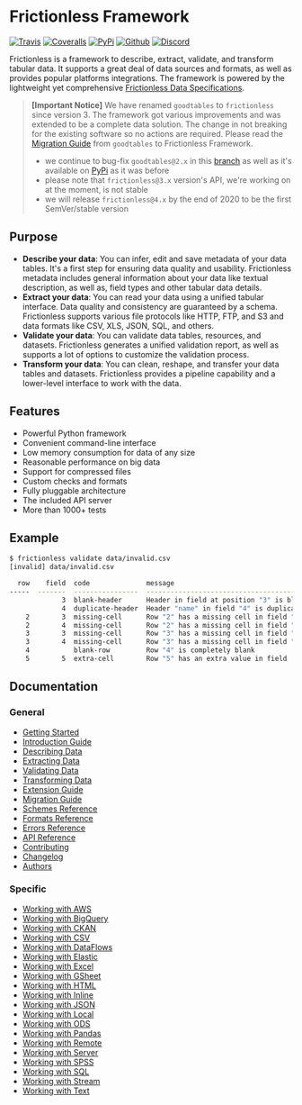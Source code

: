 # Frictionless Framework

[![Travis](https://img.shields.io/travis/frictionlessdata/frictionless-py/master.svg)](https://travis-ci.org/frictionlessdata/frictionless-py)
[![Coveralls](http://img.shields.io/coveralls/frictionlessdata/frictionless-py.svg?branch=master)](https://coveralls.io/r/frictionlessdata/frictionless-py?branch=master)
[![PyPi](https://img.shields.io/pypi/v/frictionless.svg)](https://pypi.python.org/pypi/frictionless)
[![Github](https://img.shields.io/badge/github-master-brightgreen)](https://github.com/frictionlessdata/frictionless-py)
[![Discord](https://img.shields.io/badge/chat-discord-brightgreen)](https://discord.com/channels/695635777199145130/695635777199145133)

Frictionless is a framework to describe, extract, validate, and transform tabular data. It supports a great deal of data sources and formats, as well as provides popular platforms integrations. The framework is powered by the lightweight yet comprehensive [Frictionless Data Specifications](https://specs.frictionlessdata.io/).

> **[Important Notice]** We have renamed `goodtables` to `frictionless` since version 3. The framework got various improvements and was extended to be a complete data solution. The change in not breaking for the existing software so no actions are required. Please read the [Migration Guide](https://github.com/frictionlessdata/frictionless-py/blob/master/docs/target/migration-guide/README.md) from `goodtables` to Frictionless Framework.
> - we continue to bug-fix `goodtables@2.x` in this [branch](https://github.com/frictionlessdata/goodtables-py/tree/goodtables) as well as it's available on [PyPi](https://pypi.org/project/goodtables/) as it was before
> - please note that `frictionless@3.x` version's API, we're working on at the moment, is not stable
> - we will release `frictionless@4.x` by the end of 2020 to be the first SemVer/stable version

## Purpose

- **Describe your data**: You can infer, edit and save metadata of your data tables. It's a first step for ensuring data quality and usability. Frictionless metadata includes general information about your data like textual description, as well as, field types and other tabular data details.
- **Extract your data**: You can read your data using a unified tabular interface. Data quality and consistency are guaranteed by a schema. Frictionless supports various file protocols like HTTP, FTP, and S3 and data formats like CSV, XLS, JSON, SQL, and others.
- **Validate your data**: You can validate data tables, resources, and datasets. Frictionless generates a unified validation report, as well as supports a lot of options to customize the validation process.
- **Transform your data**: You can clean, reshape, and transfer your data tables and datasets. Frictionless provides a pipeline capability and a lower-level interface to work with the data.

## Features

- Powerful Python framework
- Convenient command-line interface
- Low memory consumption for data of any size
- Reasonable performance on big data
- Support for compressed files
- Custom checks and formats
- Fully pluggable architecture
- The included API server
- More than 1000+ tests

## Example

```bash
$ frictionless validate data/invalid.csv
[invalid] data/invalid.csv

  row    field  code              message
-----  -------  ----------------  --------------------------------------------
             3  blank-header      Header in field at position "3" is blank
             4  duplicate-header  Header "name" in field "4" is duplicated
    2        3  missing-cell      Row "2" has a missing cell in field "field3"
    2        4  missing-cell      Row "2" has a missing cell in field "name2"
    3        3  missing-cell      Row "3" has a missing cell in field "field3"
    3        4  missing-cell      Row "3" has a missing cell in field "name2"
    4           blank-row         Row "4" is completely blank
    5        5  extra-cell        Row "5" has an extra value in field  "5"
```

## Documentation

### General

- [Getting Started](https://github.com/frictionlessdata/frictionless-py/blob/master/docs/target/getting-started/README.md)
- [Introduction Guide](https://github.com/frictionlessdata/frictionless-py/blob/master/docs/target/introduction-guide/README.md)
- [Describing Data](https://github.com/frictionlessdata/frictionless-py/blob/master/docs/target/describing-data/README.md)
- [Extracting Data](https://github.com/frictionlessdata/frictionless-py/blob/master/docs/target/extracting-data/README.md)
- [Validating Data](https://github.com/frictionlessdata/frictionless-py/blob/master/docs/target/validating-data/README.md)
- [Transforming Data](https://github.com/frictionlessdata/frictionless-py/blob/master/docs/target/transforming-data/README.md)
- [Extension Guide](https://github.com/frictionlessdata/frictionless-py/blob/master/docs/target/extension-guide/README.md)
- [Migration Guide](https://github.com/frictionlessdata/frictionless-py/blob/master/docs/target/migration-guide/README.md)
- [Schemes Reference](https://github.com/frictionlessdata/frictionless-py/blob/master/docs/target/schemes-reference/README.md)
- [Formats Reference](https://github.com/frictionlessdata/frictionless-py/blob/master/docs/target/formats-reference/README.md)
- [Errors Reference](https://github.com/frictionlessdata/frictionless-py/blob/master/docs/target/errors-reference/README.md)
- [API Reference](https://github.com/frictionlessdata/frictionless-py/blob/master/docs/target/api-reference/README.md)
- [Contributing](https://github.com/frictionlessdata/frictionless-py/blob/master/docs/target/contributing/README.md)
- [Changelog](https://github.com/frictionlessdata/frictionless-py/blob/master/docs/target/changelog/README.md)
- [Authors](https://github.com/frictionlessdata/frictionless-py/blob/master/docs/target/authors/README.md)

### Specific

- [Working with AWS](https://github.com/frictionlessdata/frictionless-py/blob/master/docs/target/working-with-aws/README.md)
- [Working with BigQuery](https://github.com/frictionlessdata/frictionless-py/blob/master/docs/target/working-with-bigquery/README.md)
- [Working with CKAN](https://github.com/frictionlessdata/frictionless-py/blob/master/docs/target/working-with-ckan/README.md)
- [Working with CSV](https://github.com/frictionlessdata/frictionless-py/blob/master/docs/target/working-with-csv/README.md)
- [Working with DataFlows](https://github.com/frictionlessdata/frictionless-py/blob/master/docs/target/working-with-dataflows/README.md)
- [Working with Elastic](https://github.com/frictionlessdata/frictionless-py/blob/master/docs/target/working-with-elastic/README.md)
- [Working with Excel](https://github.com/frictionlessdata/frictionless-py/blob/master/docs/target/working-with-excel/README.md)
- [Working with GSheet](https://github.com/frictionlessdata/frictionless-py/blob/master/docs/target/working-with-gsheet/README.md)
- [Working with HTML](https://github.com/frictionlessdata/frictionless-py/blob/master/docs/target/working-with-html/README.md)
- [Working with Inline](https://github.com/frictionlessdata/frictionless-py/blob/master/docs/target/working-with-inline/README.md)
- [Working with JSON](https://github.com/frictionlessdata/frictionless-py/blob/master/docs/target/working-with-json/README.md)
- [Working with Local](https://github.com/frictionlessdata/frictionless-py/blob/master/docs/target/working-with-local/README.md)
- [Working with ODS](https://github.com/frictionlessdata/frictionless-py/blob/master/docs/target/working-with-ods/README.md)
- [Working with Pandas](https://github.com/frictionlessdata/frictionless-py/blob/master/docs/target/working-with-pandas/README.md)
- [Working with Remote](https://github.com/frictionlessdata/frictionless-py/blob/master/docs/target/working-with-remote/README.md)
- [Working with Server](https://github.com/frictionlessdata/frictionless-py/blob/master/docs/target/working-with-server/README.md)
- [Working with SPSS](https://github.com/frictionlessdata/frictionless-py/blob/master/docs/target/working-with-spss/README.md)
- [Working with SQL](https://github.com/frictionlessdata/frictionless-py/blob/master/docs/target/working-with-sql/README.md)
- [Working with Stream](https://github.com/frictionlessdata/frictionless-py/blob/master/docs/target/working-with-stream/README.md)
- [Working with Text](https://github.com/frictionlessdata/frictionless-py/blob/master/docs/target/working-with-text/README.md)
